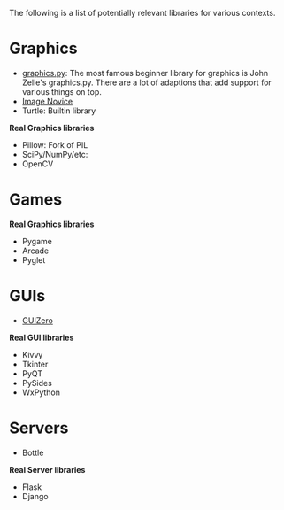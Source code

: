 The following is a list of potentially relevant libraries for various contexts.

# Graphics

* [graphics.py](https://mcsp.wartburg.edu/zelle/python/graphics.py): The most famous beginner library for graphics is John Zelle's graphics.py. There are a lot of adaptions that add support for various things on top.
* [Image Novice](https://pypi.org/project/image_novice/)
* Turtle: Builtin library

**Real Graphics libraries**

* Pillow: Fork of PIL
* SciPy/NumPy/etc:
* OpenCV

# Games

**Real Graphics libraries**

* Pygame
* Arcade
* Pyglet

# GUIs

* [GUIZero](https://pypi.org/project/guizero/)

**Real GUI libraries**

* Kivvy
* Tkinter
* PyQT
* PySides
* WxPython

# Servers

* Bottle

**Real Server libraries**

* Flask
* Django
